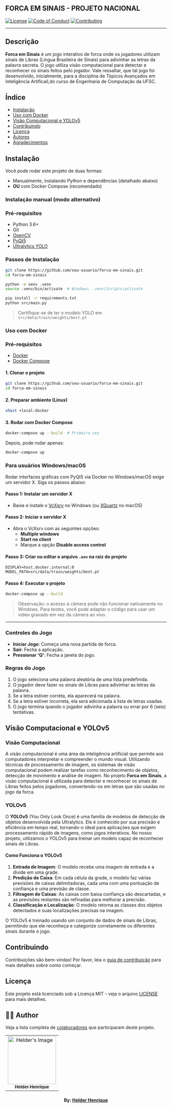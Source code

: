## FORCA EM SINAIS - PROJETO NACIONAL

[![License](https://img.shields.io/badge/license-MIT-green)](LICENSE)
[![Code of Conduct](https://img.shields.io/badge/Contributor%20Covenant-2.1-4baaaa.svg)](CODE_OF_CONDUCT.md)
[![Contributing](https://img.shields.io/badge/contributing-guide-orange)](CONTRIBUTING.md)

---

## Descrição

**Forca em Sinais** é um jogo interativo de forca onde os jogadores utilizam sinais de Libras (Língua Brasileira de Sinais) para adivinhar as letras da palavra secreta. O jogo utiliza visão computacional para detectar e reconhecer os sinais feitos pelo jogador. Vale ressaltar, que tal jogo foi desenvolvido, inicialmente, para a disciplina de Tópicos Avançados em Inteligência Artificail,do curso de Engenharia de Computação da UFSC.

## Índice

- [Instalação](#instalação)
- [Uso com Docker](#uso-com-docker)
- [Visão Computacional e YOLOv5](#visão-computacional-e-yolov5)
- [Contribuindo](#contribuindo)
- [Licença](#licença)
- [Autores](#autores)
- [Agradecimentos](#agradecimentos)

## Instalação

Você pode rodar este projeto de duas formas:
- Manualmente, instalando Python e dependências (detalhado abaixo)
- **OU** com Docker Compose (recomendado)

### Instalação manual (modo alternativo)

### Pré-requisitos

- Python 3.6+
- Git
- [OpenCV](https://opencv.org/)
- [PyQt5](https://pypi.org/project/PyQt5/)
- [Ultralytics YOLO](https://github.com/ultralytics/yolov5)

### Passos de Instalação

```bash
git clone https://github.com/seu-usuario/forca-em-sinais.git
cd forca-em-sinais

python -m venv .venv
source .venv/bin/activate  # Windows: .venv\Scripts\activate

pip install -r requirements.txt
python src/main.py
```

> Certifique-se de ter o modelo YOLO em `src/data/train/weights/best.pt`

### Uso com Docker

### Pré-requisitos
- [Docker](https://www.docker.com/)
- [Docker Compose](https://docs.docker.com/compose/)

#### 1. Clonar o projeto
```bash
git clone https://github.com/seu-usuario/forca-em-sinais.git
cd forca-em-sinais
```

#### 2. Preparar ambiente (Linux)
```bash
xhost +local:docker
```

#### 3. Rodar com Docker Compose
```bash
docker-compose up --build  # Primeira vez
```
Depois, pode rodar apenas:
```bash
docker-compose up
```

### Para usuários Windows/macOS

Rodar interfaces gráficas com PyQt5 via Docker no Windows/macOS exige um servidor X. Siga os passos abaixo:

#### Passo 1: Instalar um servidor X
- Baixe e instale o [VcXsrv](https://sourceforge.net/projects/vcxsrv/) no Windows (ou [XQuartz](https://www.xquartz.org/) no macOS)

#### Passo 2: Iniciar o servidor X
- Abra o VcXsrv com as seguintes opções:
  - **Multiple windows**
  - **Start no client**
  - Marque a opção **Disable access control**

#### Passo 3: Criar ou editar o arquivo `.env` na raiz do projeto
```env
DISPLAY=host.docker.internal:0
MODEL_PATH=src/data/train/weights/best.pt
```

#### Passo 4: Executar o projeto
```bash
docker-compose up --build
```

> Observação: o acesso à câmera pode não funcionar nativamente no Windows. Para testes, você pode adaptar o código para usar um vídeo gravado em vez da câmera ao vivo.

---

### Controles do Jogo

- **Iniciar Jogo**: Começa uma nova partida de forca.
- **Sair**: Fecha a aplicação.
- **Pressionar 'Q'**: Fecha a janela do jogo.

### Regras do Jogo

1. O jogo seleciona uma palavra aleatória de uma lista predefinida.
2. O jogador deve fazer os sinais de Libras para adivinhar as letras da palavra.
3. Se a letra estiver correta, ela aparecerá na palavra.
4. Se a letra estiver incorreta, ela será adicionada à lista de letras usadas.
5. O jogo termina quando o jogador adivinha a palavra ou errar por 6 (seis) tentativas.

## Visão Computacional e YOLOv5

### Visão Computacional

A visão computacional é uma área da inteligência artificial que permite aos computadores interpretar e compreender o mundo visual. Utilizando técnicas de processamento de imagem, os sistemas de visão computacional podem realizar tarefas como reconhecimento de objetos, detecção de movimento e análise de imagem. No projeto **Forca em Sinais**, a visão computacional é utilizada para detectar e reconhecer os sinais de Libras feitos pelos jogadores, convertendo-os em letras que são usadas no jogo da forca.

### YOLOv5

O **YOLOv5** (You Only Look Once) é uma família de modelos de detecção de objetos desenvolvida pela Ultralytics. Ele é conhecido por sua precisão e eficiência em tempo real, tornando-o ideal para aplicações que exigem processamento rápido de imagens, como jogos interativos. No nosso projeto, utilizamos o YOLOv5 para treinar um modelo capaz de reconhecer sinais de Libras.

#### Como Funciona o YOLOv5

1. **Entrada de Imagem**: O modelo recebe uma imagem de entrada e a divide em uma grade.
2. **Predição de Caixa**: Em cada célula da grade, o modelo faz várias previsões de caixas delimitadoras, cada uma com uma pontuação de confiança e uma previsão de classe.
3. **Filtragem de Caixas**: As caixas com baixa confiança são descartadas, e as previsões restantes são refinadas para melhorar a precisão.
4. **Classificação e Localização**: O modelo retorna as classes dos objetos detectados e suas localizações precisas na imagem.

O YOLOv5 é treinado usando um conjunto de dados de sinais de Libras, permitindo que ele reconheça e categorize corretamente os diferentes sinais durante o jogo.

## Contribuindo

Contribuições são bem-vindas! Por favor, leia o [guia de contribuição](CONTRIBUTING.md) para mais detalhes sobre como começar.

## Licença

Este projeto está licenciado sob a Licença MIT - veja o arquivo [LICENSE](LICENSE) para mais detalhes.

## 👨‍💻 Author

Veja a lista completa de [colaboradores](https://github.com/theHprogrammer/forca-em-sinais/graphs/contributors) que participaram deste projeto.

<table align="center">
    <tr>
        <td align="center">
            <a href="https://github.com/theHprogrammer">
                <img src="https://avatars.githubusercontent.com/u/79870881?v=4" width="150px;" alt="Helder's Image" />
                <br />
                <sub><b>Helder Henrique</b></sub>
            </a>
        </td>    
    </tr>
</table>
<h4 align="center">
   By: <a href="https://www.linkedin.com/in/theHprogrammer/" target="_blank"> Helder Henrique </a>
</h4>


